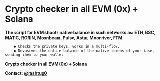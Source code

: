 # Crypto checker in all EVM (0x) + Solana

**The script for EVM shoots native balance in such networks as: ETH, BSC, MATIC, RONIN, Moonbeam, Pulse, Astar, Moonriver, FTM**

        ● Checks the private keys, works in a multi-flow.
        ● Devasives the entire balance of the native tokens of your base, sending them to your wallet

**Crypto checker in all EVM (0x) + Solana**



**Contact: [@rashtug0](https://t.me/rashtug0)**
